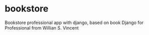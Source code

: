 # bookstore
Bookstore professional app with django, based on book Django for Professional from Willian S. Vincent
